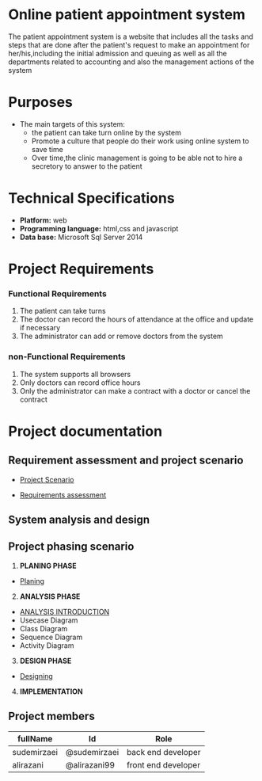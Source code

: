 # Online patient appointment system
The patient appointment system is a website that includes all the tasks and steps that are done after the patient's request to make an appointment for her/his,including the initial admission and queuing as well as all the departments related to accounting and also the management actions of the system


# Purposes
- The main targets of this system:
    - the patient can take turn online by the system
    - Promote a culture that people do their work using online system to save time
    - Over time,the clinic management is going to be able not to hire a secretory to answer to the patient



# Technical Specifications
- **Platform:** web
- **Programming language:** html,css and javascript
- **Data base:** Microsoft Sql Server 2014


# Project Requirements

### Functional Requirements
1. The patient can take turns
2. The doctor can record the hours of attendance at the office and update if necessary 
3. The administrator can add or remove doctors from the system 


### non-Functional Requirements
1. The system supports all browsers
2. Only doctors can record office hours
3. Only the administrator can make a contract with a doctor or cancel the contract


# Project documentation

## Requirement assessment and project scenario


- [Project Scenario](https://github.com/AliRazani99/Online_System_Software/blob/main/Documentaion/Requirements%20and%20scenario/Scenario.md)


- [Requirements assessment](https://github.com/AliRazani99/Online_System_Software/blob/main/Documentaion/Requirements%20and%20scenario/reqirement.md)


## System analysis and design



## Project phasing scenario
1. **PLANING PHASE**
- [Planing](https://github.com/AliRazani99/Online_System_Software/blob/main/Documentaion/Planning/planning.md)
    
2. **ANALYSIS PHASE**
 - [ANALYSIS INTRODUCTION](https://github.com/AliRazani99/Online_System_Software/blob/main/Documentaion/Analysis/Analysis%20introduction.md)
 - Usecase Diagram
 - Class Diagram
 - Sequence Diagram
 - Activity Diagram
  
3. **DESIGN PHASE**
- [Designing](https://github.com/AliRazani99/Online_System_Software/blob/main/Documentaion/Design/design.md)

4. **IMPLEMENTATION**








## Project members
  fullName|Id|Role
  --------|--|----
  sudemirzaei|@sudemirzaei|back end developer
  alirazani  |@alirazani99|front end developer


